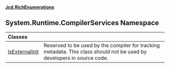 #### [Jcd.RichEnumerations](index.md 'index')

## System.Runtime.CompilerServices Namespace

| Classes | |
| :--- | :--- |
| [IsExternalInit](System.Runtime.CompilerServices.IsExternalInit.md 'System.Runtime.CompilerServices.IsExternalInit') | Reserved to be used by the compiler for tracking metadata. This class should not be used by developers in source code. |
